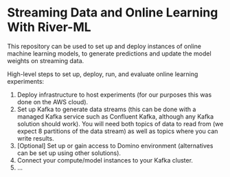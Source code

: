# Streaming Data and Online Learning With River-ML

This repository can be used to set up and deploy instances of online machine learning models, to generate predictions and update the model weights on streaming data.  

High-level steps to set up, deploy, run, and evaluate online learning experiments: 

1. Deploy infrastructure to host experiments (for our purposes this was done on the AWS cloud).  
2. Set up Kafka to generate data streams (this can be done with a managed Kafka service such as Confluent Kafka, although any Kafka solution should work). You will need both topics of data to read from (we expect 8 partitions of the data stream) as well as topics where you can write results. 
3. [Optional] Set up or gain access to Domino environment (alternatives can be set up using other solutions).  
4. Connect your compute/model instances to your Kafka cluster. 
5. ...

